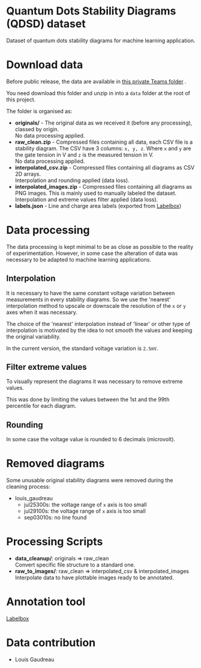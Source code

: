# Quantum Dots Stability Diagrams (QDSD) dataset

Dataset of quantum dots stability diagrams for machine learning application.

# Download data

Before public release, the data are available
in [this private Teams folder](https://usherbrooke.sharepoint.com/:f:/r/sites/UdeS-UW-Memristor-basedMLforQuantumTechs/Documents%20partages/General/Datasets/QDSD?csf=1&web=1&e=YtBFnn)
.

You need download this folder and unzip in into a `data` folder at the root of this project.

The folder is organised as:

* __originals/__ - The original data as we received it (before any processing), classed by origin.  
  No data processing applied.
* __raw_clean.zip__ - Compressed files containing all data, each CSV file is a stability diagram. The CSV have 3
  columns: `x, y, z`. Where `x` and `y` are the gate tension in V and `z` is the measured tension in V.  
  No data processing applied.
* __interpolated_csv.zip__ - Compressed files containing all diagrams as CSV 2D arrays.  
  Interpolation and rounding applied (data loss).
* __interpolated_images.zip__ - Compressed files containing all diagrams as PNG images. This is mainly used to manually
  labeled the dataset.  
  Interpolation and extreme values filter applied (data loss).
* __labels.json__ - Line and charge area labels (exported from [Labelbox](https://labelbox.com/))

# Data processing

The data processing is kept minimal to be as close as possible to the reality of experimentation. However, in some case
the alteration of data was necessary to be adapted to machine learning applications.

## Interpolation

It is necessary to have the same constant voltage variation between measurements in every stability diagrams. So we use
the 'nearest' interpolation method to upscale or downscale the resolution of the `x` or `y` axes when it was necessary.

The choice of the 'nearest' interpolation instead of 'linear' or other type of interpolation is motivated by the idea to
not smooth the values and keeping the original variability.

In the current version, the standard voltage variation is `2.5mV`.

## Filter extreme values

To visually represent the diagrams it was necessary to remove extreme values.

This was done by limiting the values between the 1st and the 99th percentile for each diagram.

## Rounding

In some case the voltage value is rounded to 6 decimals (microvolt).

# Removed diagrams

Some unusable original stability diagrams were removed during the cleaning process:

* louis_gaudreau
  * jul25300s: the voltage range of `x` axis is too small
  * jul29100s: the voltage range of `x` axis is too small
  * sep03010s: no line found

# Processing Scripts

* __data_cleanup/__: originals => raw_clean  
  Convert specific file structure to a standard one.
* __raw_to_images/__: raw_clean => interpolated_csv & interpolated_images  
  Interpolate data to have plottable images ready to be annotated.

# Annotation tool

[Labelbox](https://labelbox.com/)

# Data contribution

* Louis Gaudreau

